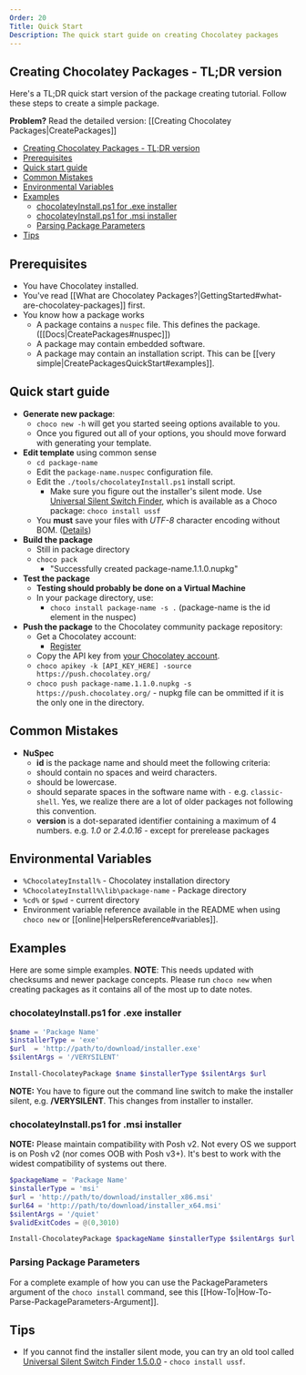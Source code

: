 ```yaml
---
Order: 20
Title: Quick Start
Description: The quick start guide on creating Chocolatey packages
---
```


## Creating Chocolatey Packages - TL;DR version

Here's a TL;DR quick start version of the package creating tutorial. Follow these steps to create a simple package.

**Problem?** Read the detailed version: [[Creating Chocolatey Packages|CreatePackages]]

<!-- TOC -->

- [Creating Chocolatey Packages - TL;DR version](#creating-chocolatey-packages---tldr-version)
- [Prerequisites](#prerequisites)
- [Quick start guide](#quick-start-guide)
- [Common Mistakes](#common-mistakes)
- [Environmental Variables](#environmental-variables)
- [Examples](#examples)
  - [chocolateyInstall.ps1 for .exe installer](#chocolateyinstallps1-for-exe-installer)
  - [chocolateyInstall.ps1 for .msi installer](#chocolateyinstallps1-for-msi-installer)
  - [Parsing Package Parameters](#parsing-package-parameters)
- [Tips](#tips)

<!-- /TOC -->

## Prerequisites

* You have Chocolatey installed.
* You've read [[What are Chocolatey Packages?|GettingStarted#what-are-chocolatey-packages]] first.
* You know how a package works
  * A package contains a `nuspec` file. This defines the package. ([[Docs|CreatePackages#nuspec]])
  * A package may contain embedded software.
  * A package may contain an installation script. This can be [[very simple|CreatePackagesQuickStart#examples]].

## Quick start guide

* **Generate new package**:
   * `choco new -h` will get you started seeing options available to you.
   * Once you figured out all of your options, you should move forward with generating your template.
* **Edit template** using common sense
   * `cd package-name`
   * Edit the `package-name.nuspec` configuration file.
   * Edit the `./tools/chocolateyInstall.ps1` install script.
     * Make sure you figure out the installer's silent mode. Use [Universal Silent Switch Finder](http://unattended.sourceforge.net/installers.php), which is available as a Choco package: `choco install ussf`
   * You __must__ save your files with _UTF-8_ character encoding without BOM. ([Details](CreatePackages#character-encoding))
* **Build the package**
   * Still in package directory
   * `choco pack`
      * "Successfully created package-name.1.1.0.nupkg"
* **Test the package**
   * **Testing should probably be done on a Virtual Machine**
   * In your package directory, use:
      * `choco install package-name -s .` (package-name is the id element in the nuspec)
* **Push the package** to the Chocolatey community package repository:
   * Get a Chocolatey account:
      * [Register](https://chocolatey.org/account/register)
   * Copy the API key from [your Chocolatey account](https://chocolatey.org/account).
   * `choco apikey -k [API_KEY_HERE] -source https://push.chocolatey.org/`
   * `choco push package-name.1.1.0.nupkg -s https://push.chocolatey.org/` - nupkg file can be ommitted if it is the only one in the directory.

## Common Mistakes

* **NuSpec**
   * **id** is the package name and should meet the following criteria:
    * should contain no spaces and weird characters.
    * should be lowercase.
    * should separate spaces in the software name with `-` e.g. `classic-shell`. Yes, we realize there are a lot of older packages not following this convention.
   * **version** is a dot-separated identifier containing a maximum of 4 numbers. e.g. _1.0_ or _2.4.0.16_ - except for prerelease packages

## Environmental Variables

* `%ChocolateyInstall%` - Chocolatey installation directory
* `%ChocolateyInstall%\lib\package-name` - Package directory
* `%cd%` or `$pwd` - current directory
* Environment variable reference available in the README when using `choco new` or [[online|HelpersReference#variables]].

## Examples

Here are some simple examples. **NOTE**: This needs updated with checksums and newer package concepts. Please run `choco new` when creating packages as it contains all of the most up to date notes.

### chocolateyInstall.ps1 for .exe installer

```powershell
$name = 'Package Name'
$installerType = 'exe'
$url  = 'http://path/to/download/installer.exe'
$silentArgs = '/VERYSILENT'

Install-ChocolateyPackage $name $installerType $silentArgs $url
```

**NOTE:** You have to figure out the command line switch to make the installer silent, e.g. **/VERYSILENT**. This changes from installer to installer.

### chocolateyInstall.ps1 for .msi installer

**NOTE:** Please maintain compatibility with Posh v2. Not every OS we support is on Posh v2 (nor comes OOB with Posh v3+). It's best to work with the widest compatibility of systems out there.

```powershell
$packageName = 'Package Name'
$installerType = 'msi'
$url = 'http://path/to/download/installer_x86.msi'
$url64 = 'http://path/to/download/installer_x64.msi'
$silentArgs = '/quiet'
$validExitCodes = @(0,3010)

Install-ChocolateyPackage $packageName $installerType $silentArgs $url $url64  -validExitCodes $validExitCodes
```

### Parsing Package Parameters
For a complete example of how you can use the PackageParameters argument of the ```choco install``` command, see this [[How-To|How-To-Parse-PackageParameters-Argument]].
## Tips

* If you cannot find the installer silent mode, you can try an old tool called [Universal Silent Switch Finder 1.5.0.0](http://www.softpedia.com/progDownload/Universal-Silent-Switch-Finder-Download-180984.html) - `choco install ussf`.
